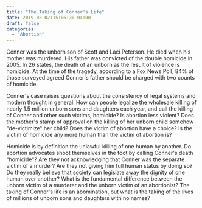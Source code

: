 ```yaml
---
title: "The Taking of Conner's Life"
date: 2019-08-02T15:06:30-04:00
draft: false
categories:
  - "Abortion"
---
```


Conner was the unborn son of Scott and Laci Peterson. He died when his mother was murdered. His father was convicted of the double homicide in 2005. In 26 states, the death of an unborn as the result of violence is homicide. At the time of the tragedy, according to a Fox News Poll, 84% of those surveyed agreed Conner's father should be charged with two counts of homicide.

Conner's case raises questions about the consistency of legal systems and modern thought in general. How can people legalize the wholesale killing of nearly 1.5 million unborn sons and daughters each year, and call the killing of Conner and other such victims, homicide? Is abortion less violent? Does the mother's stamp of approval on the killing of her unborn child somehow "de-victimize" her child? Does the victim of abortion have a choice? Is the victim of homicide any more human than the victim of abortion is?

Homicide is by definition the unlawful killing of one human by another. Do abortion advocates shoot themselves in the foot by calling Conner's death "homicide"? Are they not acknowledging that Conner was the separate victim of a murder? Are they not giving him full human status by doing so? Do they really believe that society can legislate away the dignity of one human over another? What is the fundamental difference between the unborn victim of a murderer and the unborn victim of an abortionist? The taking of Conner's life is an abomination, but what is the taking of the lives of millions of unborn sons and daughters with no names?
